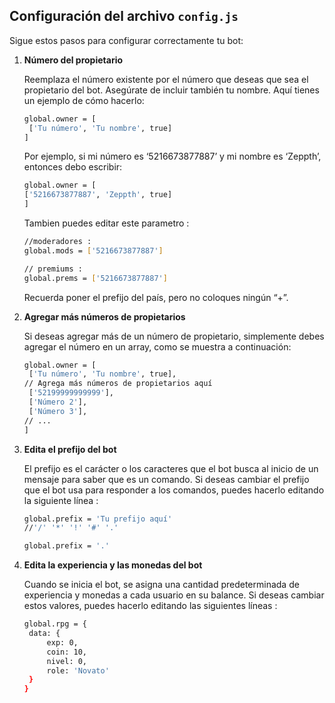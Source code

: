 ## Configuración del archivo `config.js`

Sigue estos pasos para configurar correctamente tu bot:

1. **Número del propietario**

   Reemplaza el número existente por el número que deseas que sea el propietario del bot. Asegúrate de incluir también tu nombre. Aquí tienes un ejemplo de cómo hacerlo:

   ```bash
   global.owner = [
    ['Tu número', 'Tu nombre', true]
   ]
   ```

   Por ejemplo, si mi número es ‘5216673877887’ y mi nombre es ‘Zeppth’, entonces debo escribir:
   ```bash
   global.owner = [
   ['5216673877887', 'Zeppth', true]
   ]
   ```
   Tambien puedes editar este parametro :
   ```bash
   //moderadores :
   global.mods = ['5216673877887']

   // premiums :
   global.prems = ['5216673877887']
   ```

   Recuerda poner el prefijo del país, pero no coloques ningún “+”.

2. **Agregar más números de propietarios**

   Si deseas agregar más de un número de propietario, simplemente debes agregar el número en un array, como se muestra a continuación:
   ```bash
   global.owner = [
    ['Tu número', 'Tu nombre', true],
   // Agrega más números de propietarios aquí
    ['52199999999999'],
    ['Número 2'],
    ['Número 3'],
   // ...
   ]
   ```
   
3. **Edita el prefijo del bot**

   El prefijo es el carácter o los caracteres que el bot busca al inicio de un mensaje para saber que es un comando. Si deseas cambiar el prefijo que el bot usa para responder a los comandos, puedes hacerlo editando la siguiente línea :

   ```bash
   global.prefix = 'Tu prefijo aquí'
   //'/' '*' '!' '#' '.'

   global.prefix = '.'
    ```
   
4. **Edita la experiencia y las monedas del bot**

   Cuando se inicia el bot, se asigna una cantidad predeterminada de experiencia y monedas a cada usuario en su balance. Si deseas cambiar estos valores, puedes hacerlo editando las siguientes líneas :

   ```bash
   global.rpg = {
    data: {
        exp: 0,
        coin: 10,
        nivel: 0,
        role: 'Novato'
    }
   }
   ```


